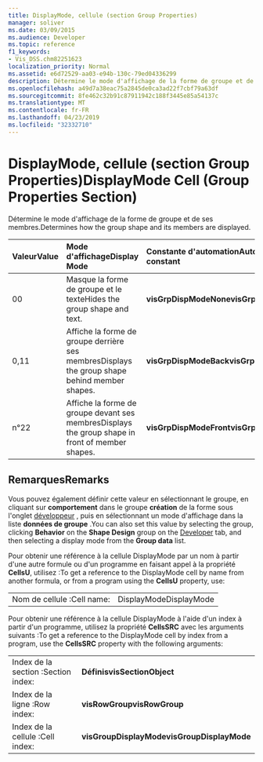 ```yaml
---
title: DisplayMode, cellule (section Group Properties)
manager: soliver
ms.date: 03/09/2015
ms.audience: Developer
ms.topic: reference
f1_keywords:
- Vis_DSS.chm82251623
localization_priority: Normal
ms.assetid: e6d72529-aa03-e94b-130c-79ed04336299
description: Détermine le mode d'affichage de la forme de groupe et de ses membres.
ms.openlocfilehash: a49d7a38eac75a2845de0ca3ad22f7cbf79a63df
ms.sourcegitcommit: 8fe462c32b91c87911942c188f3445e85a54137c
ms.translationtype: MT
ms.contentlocale: fr-FR
ms.lasthandoff: 04/23/2019
ms.locfileid: "32332710"
---
```

# <a name="displaymode-cell-group-properties-section"></a><span data-ttu-id="090fb-103">DisplayMode, cellule (section Group Properties)</span><span class="sxs-lookup"><span data-stu-id="090fb-103">DisplayMode Cell (Group Properties Section)</span></span>

<span data-ttu-id="090fb-104">Détermine le mode d'affichage de la forme de groupe et de ses membres.</span><span class="sxs-lookup"><span data-stu-id="090fb-104">Determines how the group shape and its members are displayed.</span></span>
  
|<span data-ttu-id="090fb-105">**Valeur**</span><span class="sxs-lookup"><span data-stu-id="090fb-105">**Value**</span></span>|<span data-ttu-id="090fb-106">**Mode d'affichage**</span><span class="sxs-lookup"><span data-stu-id="090fb-106">**Display Mode**</span></span>|<span data-ttu-id="090fb-107">**Constante d'automation**</span><span class="sxs-lookup"><span data-stu-id="090fb-107">**Automation constant**</span></span>|
|:-----|:-----|:-----|
|<span data-ttu-id="090fb-108">0</span><span class="sxs-lookup"><span data-stu-id="090fb-108">0</span></span>  <br/> |<span data-ttu-id="090fb-109">Masque la forme de groupe et le texte</span><span class="sxs-lookup"><span data-stu-id="090fb-109">Hides the group shape and text.</span></span>  <br/> |<span data-ttu-id="090fb-110">**visGrpDispModeNone**</span><span class="sxs-lookup"><span data-stu-id="090fb-110">**visGrpDispModeNone**</span></span> <br/> |
|<span data-ttu-id="090fb-111">0,1</span><span class="sxs-lookup"><span data-stu-id="090fb-111">1</span></span>  <br/> |<span data-ttu-id="090fb-112">Affiche la forme de groupe derrière ses membres</span><span class="sxs-lookup"><span data-stu-id="090fb-112">Displays the group shape behind member shapes.</span></span>  <br/> |<span data-ttu-id="090fb-113">**visGrpDispModeBack**</span><span class="sxs-lookup"><span data-stu-id="090fb-113">**visGrpDispModeBack**</span></span> <br/> |
|<span data-ttu-id="090fb-114">n°2</span><span class="sxs-lookup"><span data-stu-id="090fb-114">2</span></span>  <br/> |<span data-ttu-id="090fb-115">Affiche la forme de groupe devant ses membres</span><span class="sxs-lookup"><span data-stu-id="090fb-115">Displays the group shape in front of member shapes.</span></span>  <br/> |<span data-ttu-id="090fb-116">**visGrpDispModeFront**</span><span class="sxs-lookup"><span data-stu-id="090fb-116">**visGrpDispModeFront**</span></span> <br/> |
   
## <a name="remarks"></a><span data-ttu-id="090fb-117">Remarques</span><span class="sxs-lookup"><span data-stu-id="090fb-117">Remarks</span></span>

<span data-ttu-id="090fb-118">Vous pouvez également définir cette valeur en sélectionnant le groupe, en cliquant sur **comportement** dans le groupe **création** de la forme sous l'onglet [développeur](run-in-developer-mode-display-the-developer-tab.md) , puis en sélectionnant un mode d'affichage dans la liste **données de groupe** .</span><span class="sxs-lookup"><span data-stu-id="090fb-118">You can also set this value by selecting the group, clicking **Behavior** on the **Shape Design** group on the [Developer](run-in-developer-mode-display-the-developer-tab.md) tab, and then selecting a display mode from the **Group data** list.</span></span> 
  
<span data-ttu-id="090fb-119">Pour obtenir une référence à la cellule DisplayMode par un nom à partir d'une autre formule ou d'un programme en faisant appel à la propriété **CellsU**, utilisez :</span><span class="sxs-lookup"><span data-stu-id="090fb-119">To get a reference to the DisplayMode cell by name from another formula, or from a program using the **CellsU** property, use:</span></span> 
  
|||
|:-----|:-----|
|<span data-ttu-id="090fb-120">Nom de cellule :</span><span class="sxs-lookup"><span data-stu-id="090fb-120">Cell name:</span></span>  <br/> |<span data-ttu-id="090fb-121">DisplayMode</span><span class="sxs-lookup"><span data-stu-id="090fb-121">DisplayMode</span></span>  <br/> |
   
<span data-ttu-id="090fb-122">Pour obtenir une référence à la cellule DisplayMode à l'aide d'un index à partir d'un programme, utilisez la propriété **CellsSRC** avec les arguments suivants :</span><span class="sxs-lookup"><span data-stu-id="090fb-122">To get a reference to the DisplayMode cell by index from a program, use the **CellsSRC** property with the following arguments:</span></span> 
  
|||
|:-----|:-----|
|<span data-ttu-id="090fb-123">Index de la section :</span><span class="sxs-lookup"><span data-stu-id="090fb-123">Section index:</span></span>  <br/> |<span data-ttu-id="090fb-124">**Définis**</span><span class="sxs-lookup"><span data-stu-id="090fb-124">**visSectionObject**</span></span> <br/> |
|<span data-ttu-id="090fb-125">Index de la ligne :</span><span class="sxs-lookup"><span data-stu-id="090fb-125">Row index:</span></span>  <br/> |<span data-ttu-id="090fb-126">**visRowGroup**</span><span class="sxs-lookup"><span data-stu-id="090fb-126">**visRowGroup**</span></span> <br/> |
|<span data-ttu-id="090fb-127">Index de la cellule :</span><span class="sxs-lookup"><span data-stu-id="090fb-127">Cell index:</span></span>  <br/> |<span data-ttu-id="090fb-128">**visGroupDisplayMode**</span><span class="sxs-lookup"><span data-stu-id="090fb-128">**visGroupDisplayMode**</span></span> <br/> |
   

